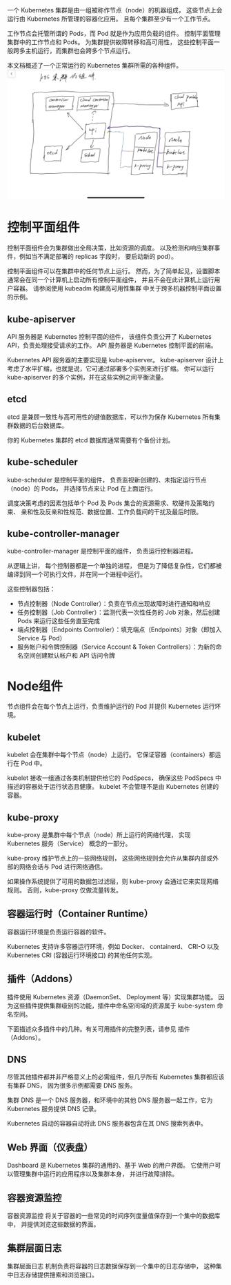 一个 Kubernetes 集群是由一组被称作节点（node）的机器组成， 这些节点上会运行由 Kubernetes 所管理的容器化应用。 且每个集群至少有一个工作节点。

工作节点会托管所谓的 Pods，而 Pod 就是作为应用负载的组件。 控制平面管理集群中的工作节点和 Pods。 为集群提供故障转移和高可用性， 这些控制平面一般跨多主机运行，而集群也会跨多个节点运行。

本文档概述了一个正常运行的 Kubernetes 集群所需的各种组件。
![](pic/k8s集群的组件.jpg)

# 控制平面组件
控制平面组件会为集群做出全局决策，比如资源的调度。 以及检测和响应集群事件，例如当不满足部署的 replicas 字段时， 要启动新的 pod）。

控制平面组件可以在集群中的任何节点上运行。 然而，为了简单起见，设置脚本通常会在同一个计算机上启动所有控制平面组件， 并且不会在此计算机上运行用户容器。 请参阅使用 kubeadm 构建高可用性集群 中关于跨多机器控制平面设置的示例。

## kube-apiserver
API 服务器是 Kubernetes 控制平面的组件， 该组件负责公开了 Kubernetes API，负责处理接受请求的工作。 API 服务器是 Kubernetes 控制平面的前端。

Kubernetes API 服务器的主要实现是 kube-apiserver。 kube-apiserver 设计上考虑了水平扩缩，也就是说，它可通过部署多个实例来进行扩缩。 你可以运行 kube-apiserver 的多个实例，并在这些实例之间平衡流量。

## etcd
etcd 是兼顾一致性与高可用性的键值数据库，可以作为保存 Kubernetes 所有集群数据的后台数据库。

你的 Kubernetes 集群的 etcd 数据库通常需要有个备份计划。

## kube-scheduler

kube-scheduler 是控制平面的组件， 负责监视新创建的、未指定运行节点（node）的 Pods， 并选择节点来让 Pod 在上面运行。

调度决策考虑的因素包括单个 Pod 及 Pods 集合的资源需求、软硬件及策略约束、 亲和性及反亲和性规范、数据位置、工作负载间的干扰及最后时限。

## kube-controller-manager
kube-controller-manager 是控制平面的组件， 负责运行控制器进程。

从逻辑上讲， 每个控制器都是一个单独的进程， 但是为了降低复杂性，它们都被编译到同一个可执行文件，并在同一个进程中运行。

这些控制器包括：

- 节点控制器（Node Controller）：负责在节点出现故障时进行通知和响应
- 任务控制器（Job Controller）：监测代表一次性任务的 Job 对象，然后创建 Pods 来运行这些任务直至完成
- 端点控制器（Endpoints Controller）：填充端点（Endpoints）对象（即加入 Service 与 Pod）
- 服务帐户和令牌控制器（Service Account & Token Controllers）：为新的命名空间创建默认帐户和 API 访问令牌

# Node组件
节点组件会在每个节点上运行，负责维护运行的 Pod 并提供 Kubernetes 运行环境。

## kubelet
kubelet 会在集群中每个节点（node）上运行。 它保证容器（containers）都运行在 Pod 中。

kubelet 接收一组通过各类机制提供给它的 PodSpecs， 确保这些 PodSpecs 中描述的容器处于运行状态且健康。 kubelet 不会管理不是由 Kubernetes 创建的容器。

## kube-proxy
kube-proxy 是集群中每个节点（node）所上运行的网络代理， 实现 Kubernetes 服务（Service） 概念的一部分。

kube-proxy 维护节点上的一些网络规则， 这些网络规则会允许从集群内部或外部的网络会话与 Pod 进行网络通信。

如果操作系统提供了可用的数据包过滤层，则 kube-proxy 会通过它来实现网络规则。 否则，kube-proxy 仅做流量转发。

## 容器运行时（Container Runtime）
容器运行环境是负责运行容器的软件。

Kubernetes 支持许多容器运行环境，例如 Docker、 containerd、 CRI-O 以及 Kubernetes CRI (容器运行环境接口) 的其他任何实现。

## 插件（Addons）
插件使用 Kubernetes 资源（DaemonSet、 Deployment 等）实现集群功能。 因为这些插件提供集群级别的功能，插件中命名空间域的资源属于 kube-system 命名空间。

下面描述众多插件中的几种。有关可用插件的完整列表，请参见 插件（Addons）。

## DNS
尽管其他插件都并非严格意义上的必需组件，但几乎所有 Kubernetes 集群都应该 有集群 DNS， 因为很多示例都需要 DNS 服务。

集群 DNS 是一个 DNS 服务器，和环境中的其他 DNS 服务器一起工作，它为 Kubernetes 服务提供 DNS 记录。

Kubernetes 启动的容器自动将此 DNS 服务器包含在其 DNS 搜索列表中。

## Web 界面（仪表盘）
Dashboard 是 Kubernetes 集群的通用的、基于 Web 的用户界面。 它使用户可以管理集群中运行的应用程序以及集群本身， 并进行故障排除。

## 容器资源监控
容器资源监控 将关于容器的一些常见的时间序列度量值保存到一个集中的数据库中， 并提供浏览这些数据的界面。

## 集群层面日志
集群层面日志 机制负责将容器的日志数据保存到一个集中的日志存储中， 这种集中日志存储提供搜索和浏览接口。
